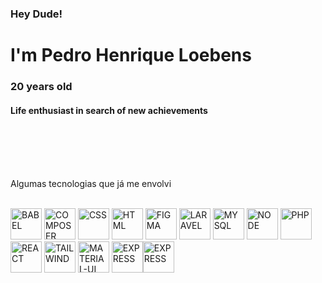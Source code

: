 ### Hey Dude!

<h1> I'm Pedro Henrique Loebens </h1>
<h3> 20 years old </h3>
<h4> Life enthusiast in search of new achievements </h4>
<br>
<br>
<br>
<br>
<p> Algumas tecnologias que já me envolvi  </p>

<div style="display: inline_block"> <br>
<img aling="center" alt="BABEL" heigth="40" width="50" src="https://cdn.jsdelivr.net/gh/devicons/devicon/icons/babel/babel-original.svg" />
<img aling="center" alt="COMPOSER" heigth="40" width="50" src="https://cdn.jsdelivr.net/gh/devicons/devicon/icons/composer/composer-original.svg" />  
<img aling="center" alt="CSS" heigth="40" width="50" src="https://cdn.jsdelivr.net/gh/devicons/devicon/icons/css3/css3-original-wordmark.svg" />
<img aling="center" alt="HTML" heigth="40" width="50" src="https://cdn.jsdelivr.net/gh/devicons/devicon/icons/html5/html5-original-wordmark.svg" />     
<img aling="center" alt="FIGMA" heigth="40" width="50" src="https://cdn.jsdelivr.net/gh/devicons/devicon/icons/figma/figma-original.svg" />
<img aling="center" alt="LARAVEL" heigth="40" width="50" src="https://cdn.jsdelivr.net/gh/devicons/devicon/icons/laravel/laravel-plain-wordmark.svg" />
<img aling="center" alt="MYSQL" heigth="40" width="50" src="https://cdn.jsdelivr.net/gh/devicons/devicon/icons/mysql/mysql-original-wordmark.svg" />
<img aling="center" alt="NODE" heigth="40" width="50" src="https://cdn.jsdelivr.net/gh/devicons/devicon/icons/nodejs/nodejs-plain-wordmark.svg" />
<img aling="center" alt="PHP" heigth="40" width="50" src="https://cdn.jsdelivr.net/gh/devicons/devicon/icons/php/php-plain.svg" />
<img aling="center" alt="REACT" heigth="40" width="50" src="https://cdn.jsdelivr.net/gh/devicons/devicon/icons/react/react-original-wordmark.svg" />
<img aling="center" alt="TAILWIND" heigth="40" width="50"  src="https://cdn.jsdelivr.net/gh/devicons/devicon/icons/tailwindcss/tailwindcss-original-wordmark.svg" />
<img aling="center" alt="MATERIAL-UI" heigth="40" width="50" src="https://cdn.jsdelivr.net/gh/devicons/devicon/icons/materialui/materialui-original.svg" />
<img aling="center" alt="EXPRESS" heigth="40" width="50" src="https://cdn.jsdelivr.net/gh/devicons/devicon/icons/express/express-original-wordmark.svg" /><img aling="center" alt="EXPRESS" heigth="40" width="50" src="https://img.icons8.com/color/344/react-native.png" />

          
          
          
          
          
          
          
  
          

          
</div>

